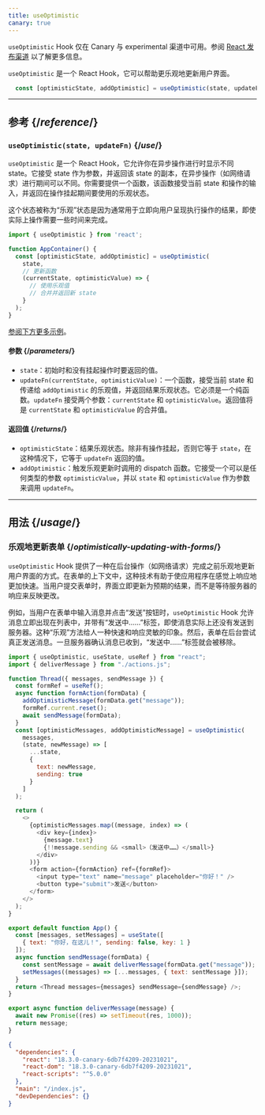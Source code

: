 ```yaml
---
title: useOptimistic
canary: true
---
```


<Canary>

`useOptimistic` Hook 仅在 Canary 与 experimental 渠道中可用。参阅 [React 发布渠道](/community/versioning-policy#all-release-channels) 以了解更多信息。

</Canary>

<Intro>

`useOptimistic` 是一个 React Hook，它可以帮助更乐观地更新用户界面。

```js
  const [optimisticState, addOptimistic] = useOptimistic(state, updateFn);
```

</Intro>

<InlineToc />

---

## 参考 {/*reference*/}

### `useOptimistic(state, updateFn)` {/*use*/}

`useOptimistic` 是一个 React Hook，它允许你在异步操作进行时显示不同 state。它接受 state 作为参数，并返回该 state 的副本，在异步操作（如网络请求）进行期间可以不同。你需要提供一个函数，该函数接受当前 state 和操作的输入，并返回在操作挂起期间要使用的乐观状态。

这个状态被称为“乐观”状态是因为通常用于立即向用户呈现执行操作的结果，即使实际上操作需要一些时间来完成。

```js
import { useOptimistic } from 'react';

function AppContainer() {
  const [optimisticState, addOptimistic] = useOptimistic(
    state,
    // 更新函数
    (currentState, optimisticValue) => {
      // 使用乐观值
      // 合并并返回新 state
    }
  );
}
```

[参阅下方更多示例](#usage)。

#### 参数 {/*parameters*/}

* `state`：初始时和没有挂起操作时要返回的值。
* `updateFn(currentState, optimisticValue)`：一个函数，接受当前 state 和传递给 `addOptimistic` 的乐观值，并返回结果乐观状态。它必须是一个纯函数。`updateFn` 接受两个参数：`currentState` 和 `optimisticValue`。返回值将是 `currentState` 和 `optimisticValue` 的合并值。


#### 返回值 {/*returns*/}

* `optimisticState`：结果乐观状态。除非有操作挂起，否则它等于 `state`，在这种情况下，它等于 `updateFn` 返回的值。
* `addOptimistic`：触发乐观更新时调用的 dispatch 函数。它接受一个可以是任何类型的参数 `optimisticValue`，并以 `state` 和 `optimisticValue` 作为参数来调用 `updateFn`。

---

## 用法 {/*usage*/}

### 乐观地更新表单 {/*optimistically-updating-with-forms*/}

`useOptimistic` Hook 提供了一种在后台操作（如网络请求）完成之前乐观地更新用户界面的方式。在表单的上下文中，这种技术有助于使应用程序在感觉上响应地更加快速。当用户提交表单时，界面立即更新为预期的结果，而不是等待服务器的响应来反映更改。

例如，当用户在表单中输入消息并点击“发送”按钮时，`useOptimistic` Hook 允许消息立即出现在列表中，并带有“发送中……”标签，即使消息实际上还没有发送到服务器。这种“乐观”方法给人一种快速和响应灵敏的印象。然后，表单在后台尝试真正发送消息。一旦服务器确认消息已收到，“发送中……”标签就会被移除。

<Sandpack>


```js src/App.js
import { useOptimistic, useState, useRef } from "react";
import { deliverMessage } from "./actions.js";

function Thread({ messages, sendMessage }) {
  const formRef = useRef();
  async function formAction(formData) {
    addOptimisticMessage(formData.get("message"));
    formRef.current.reset();
    await sendMessage(formData);
  }
  const [optimisticMessages, addOptimisticMessage] = useOptimistic(
    messages,
    (state, newMessage) => [
      ...state,
      {
        text: newMessage,
        sending: true
      }
    ]
  );

  return (
    <>
      {optimisticMessages.map((message, index) => (
        <div key={index}>
          {message.text}
          {!!message.sending && <small>（发送中……）</small>}
        </div>
      ))}
      <form action={formAction} ref={formRef}>
        <input type="text" name="message" placeholder="你好！" />
        <button type="submit">发送</button>
      </form>
    </>
  );
}

export default function App() {
  const [messages, setMessages] = useState([
    { text: "你好，在这儿！", sending: false, key: 1 }
  ]);
  async function sendMessage(formData) {
    const sentMessage = await deliverMessage(formData.get("message"));
    setMessages((messages) => [...messages, { text: sentMessage }]);
  }
  return <Thread messages={messages} sendMessage={sendMessage} />;
}
```

```js src/actions.js
export async function deliverMessage(message) {
  await new Promise((res) => setTimeout(res, 1000));
  return message;
}
```


```json package.json hidden
{
  "dependencies": {
    "react": "18.3.0-canary-6db7f4209-20231021",
    "react-dom": "18.3.0-canary-6db7f4209-20231021",
    "react-scripts": "^5.0.0"
  },
  "main": "/index.js",
  "devDependencies": {}
}
```

</Sandpack>
